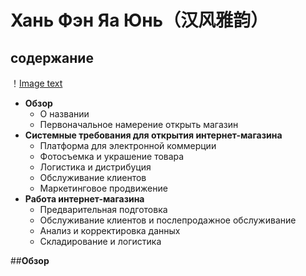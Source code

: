 # **Хань Фэн Яа Юнь（汉风雅韵）**
## **содержание** 
！[Image text](https://github.com/JiangWenchen/china-club/blob/main/cloud/1c378d6c27aaa75633ae563430999f9.jpg)
- **Обзор**
  - О названии
  - Первоначальное намерение открыть магазин
- **Системные требования для открытия интернет-магазина**
  - Платформа для электронной коммерции
  - Фотосъемка и украшение товара
  - Логистика и дистрибуция
  - Обслуживание клиентов
  - Маркетинговое продвижение
- **Работа интернет-магазина**
  - Предварительная подготовка
  - Обслуживание клиентов и послепродажное обслуживание
  - Анализ и корректировка данных
  - Складирование и логистика
 
 ##**Обзор**  
 
